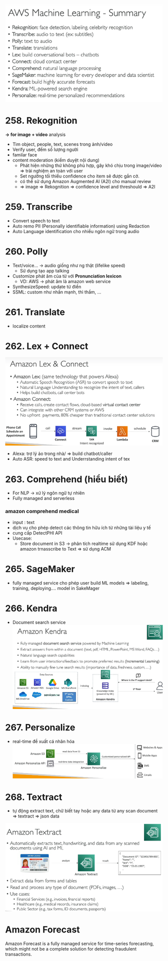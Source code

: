 ![img.png](img.png)

# 258. Rekognition
**-> for image + video** analysis 
- Tìm object, people, text, scenes trong ảnh/video 
- Verify user, đếm số lượng người 
- familar face 
- content moderation (kiểm duyệt nội dung)
  - Phát hiện những thứ không phù hợp, gây khó chịu trong image/video => trải nghiệm an toàn với user
  - Set ngưỡng tối thiểu confidence cho item sẽ được gắn cờ. 
  - có thể sử dụng Amazon Augmented AI (A2I) cho manual review 
  - => image => Rekognition => confidence level and threshould => A2I 

# 259. Transcribe
- Convert speech to text
- Auto remo PII (Personally identifiable information) using Redaction 
- Auto Language identification cho nhiều ngôn ngữ trong audio 

# 260. Polly 
- Text/voice... -> audio giống như ng thật (lifelike speed)
  - Sử dụng tạo app talking 
- Customize phát âm của từ với **Pronunciation lexicon**
  - VD: AWS -> phát âm là amazon web service 
- SynthesizeSpeed: update từ điển
- SSML: custom như nhấn mạnh, thì thầm, ...
# 261. Translate
- localize content 

# 262. Lex + Connect 
![img_1.png](img_1.png) 
- Alexa: trợ lý ảo trong nhà/ => build chatbot/caller 
- Auto ASR: speed to text and Underrstanding intent of tex

# 263. Comprehend (hiểu biết)
- For NLP -> xử lý ngôn ngữ tự nhiên 
- Fully managed and serverless 

### amazon comprehend medical 
- input : text 
- dịch vụ cho phép detect các thông tin hữu ích từ những tài liệu y tế 
- cung cấp DetectPHI API 
- Usecase:
  - Store document in S3 -> phân tích realtime sử dụng KDF hoặc amazon trnasscribe to Text => sử dụng ACM 

# 265. SageMaker 
- fully managed service cho phép user build ML models  => labeling, training, deploying.... model in SakeMager 

# 266. Kendra 
- Document search service 
![img_2.png](img_2.png)
# 267. Personalize
- real-time đề xuất cá nhân hóa 
![img_3.png](img_3.png)

# 268. Textract 
- tự động extract text, chữ biết tay hoặc any data từ any scan document => textract => json data 

![img_4.png](img_4.png)

# Amazon Forecast
Amazon Forecast is a fully managed service for time-series forecasting, which might not be a complete solution for detecting fraudulent transactions.
